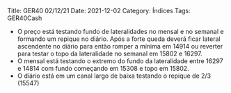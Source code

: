 Title: GER40 02/12/21
Date: 2021-12-02
Category: Índices
Tags: GER40Cash

* O preço está testando fundo de lateralidades no mensal e no semanal e formando um repique no diário. Após a forte queda deverá ficar lateral ascendente no diário  para então romper a mínima em 14914 ou reverter para testar o topo da lateralidade no semanal em 15802 e 16297.
* O mensal está testando o extremo do fundo da lateralidade entre 16297 e 14814 com fundo começando em 15308 e topo em 15802.
* O diário está em um canal largo de baixa testando o repique de 2/3 (15547)


